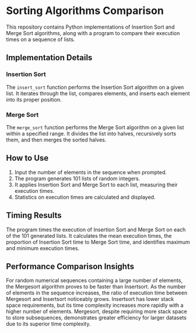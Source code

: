 # Sorting Algorithms Comparison

This repository contains Python implementations of Insertion Sort and Merge Sort algorithms, along with a program to compare their execution times on a sequence of lists.

## Implementation Details

### Insertion Sort

The `insert_sort` function performs the Insertion Sort algorithm on a given list. It iterates through the list, compares elements, and inserts each element into its proper position.

### Merge Sort

The `merge_sort` function performs the Merge Sort algorithm on a given list within a specified range. It divides the list into halves, recursively sorts them, and then merges the sorted halves.

## How to Use

1. Input the number of elements in the sequence when prompted.
2. The program generates 101 lists of random integers.
3. It applies Insertion Sort and Merge Sort to each list, measuring their execution times.
4. Statistics on execution times are calculated and displayed.

## Timing Results

The program times the execution of Insertion Sort and Merge Sort on each of the 101 generated lists. It calculates the mean execution times, the proportion of Insertion Sort time to Merge Sort time, and identifies maximum and minimum execution times.

## Performance Comparison Insights

For random numerical sequences containing a large number of elements, the Mergesort algorithm proves to be faster than Insertsort. As the number of elements in the sequence increases, the ratio of execution time between Mergesort and Insertsort noticeably grows. Insertsort has lower stack space requirements, but its time complexity increases more rapidly with a higher number of elements. Mergesort, despite requiring more stack space to store subsequences, demonstrates greater efficiency for larger datasets due to its superior time complexity.